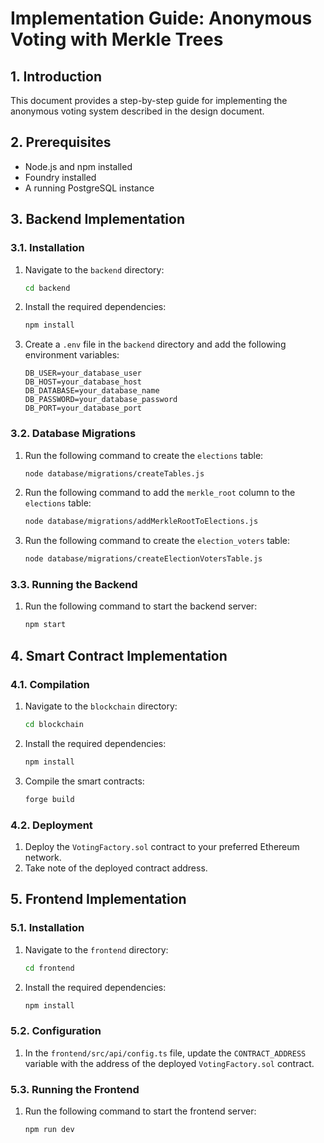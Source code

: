 
# Implementation Guide: Anonymous Voting with Merkle Trees

## 1. Introduction

This document provides a step-by-step guide for implementing the anonymous voting system described in the design document.

## 2. Prerequisites

*   Node.js and npm installed
*   Foundry installed
*   A running PostgreSQL instance

## 3. Backend Implementation

### 3.1. Installation

1.  Navigate to the `backend` directory:

    ```bash
    cd backend
    ```

2.  Install the required dependencies:

    ```bash
    npm install
    ```

3.  Create a `.env` file in the `backend` directory and add the following environment variables:

    ```
    DB_USER=your_database_user
    DB_HOST=your_database_host
    DB_DATABASE=your_database_name
    DB_PASSWORD=your_database_password
    DB_PORT=your_database_port
    ```

### 3.2. Database Migrations

1.  Run the following command to create the `elections` table:

    ```bash
    node database/migrations/createTables.js
    ```

2.  Run the following command to add the `merkle_root` column to the `elections` table:

    ```bash
    node database/migrations/addMerkleRootToElections.js
    ```

3.  Run the following command to create the `election_voters` table:

    ```bash
    node database/migrations/createElectionVotersTable.js
    ```

### 3.3. Running the Backend

1.  Run the following command to start the backend server:

    ```bash
    npm start
    ```

## 4. Smart Contract Implementation

### 4.1. Compilation

1.  Navigate to the `blockchain` directory:

    ```bash
    cd blockchain
    ```

2.  Install the required dependencies:

    ```bash
    npm install
    ```

3.  Compile the smart contracts:

    ```bash
    forge build
    ```

### 4.2. Deployment

1.  Deploy the `VotingFactory.sol` contract to your preferred Ethereum network.
2.  Take note of the deployed contract address.

## 5. Frontend Implementation

### 5.1. Installation

1.  Navigate to the `frontend` directory:

    ```bash
    cd frontend
    ```

2.  Install the required dependencies:

    ```bash
    npm install
    ```

### 5.2. Configuration

1.  In the `frontend/src/api/config.ts` file, update the `CONTRACT_ADDRESS` variable with the address of the deployed `VotingFactory.sol` contract.

### 5.3. Running the Frontend

1.  Run the following command to start the frontend server:

    ```bash
    npm run dev
    ```
